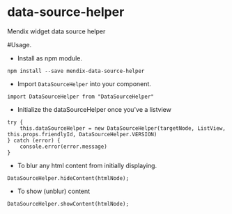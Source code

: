 # data-source-helper
Mendix widget data source helper

#Usage.

* Install as npm module.
```
npm install --save mendix-data-source-helper
```

* Import `DataSourceHelper` into your component.
```
import DataSourceHelper from "DataSourceHelper"
```
* Initialize the dataSourceHelper once you've a listview
```
try {
    this.dataSourceHelper = new DataSourceHelper(targetNode, ListView, this.props.friendlyId, DataSourceHelper.VERSION)
} catch (error) {
    console.error(error.message)
} 
```

* To blur any html content from initially displaying.
```
DataSourceHelper.hideContent(htmlNode);
```
* To show (unblur) content
```
DataSourceHelper.showContent(htmlNode);
```

